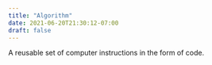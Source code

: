```yaml
---
title: "Algorithm"
date: 2021-06-20T21:30:12-07:00
draft: false
---
```


A reusable set of computer instructions in the form of code.
